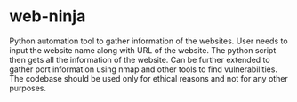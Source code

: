 # web-ninja
Python automation tool to gather information of the websites. User needs to input the website name along with URL of the website. The python script then gets all the information of the website. Can be further extended to gather port information using nmap and other tools to find vulnerabilities. The codebase should be used only for ethical reasons and not for any other purposes.  
